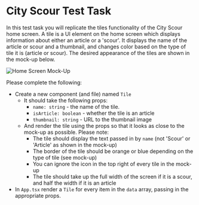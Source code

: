 # City Scour Test Task

In this test task you will replicate the tiles functionality of the City Scour home screen. A tile is a UI element on the home screen which displays information about either an article or a 'scour'. It displays the name of the article or scour and a thumbnail, and changes color based on the type of tile it is (article or scour). The desired appearance of the tiles are shown in the mock-up below.

![Home Screen Mock-Up](https://raw.githubusercontent.com/cityscour/test-task/master/home-screen.jpg)

Please complete the following:

- Create a new component (and file) named `Tile`
  - It should take the following props:
    - `name: string` - the name of the tile.
    - `isArticle: boolean` - whether the tile is an article
    - `thumbnail: string` - URL to the thumbnail image
  - And render the tile using the props so that it looks as close to the mock-up as possible. Please note:
    - The tile should display the text passed in by `name` (not 'Scour' or 'Article' as shown in the mock-up)
    - The border of the tile should be orange or blue depending on the type of tile (see mock-up)
    - You can ignore the icon in the top right of every tile in the mock-up
    - The tile should take up the full width of the screen if it is a scour, and half the width if it is an article
- In `App.tsx` render a `Tile` for every item in the `data` array, passing in the appropriate props.
